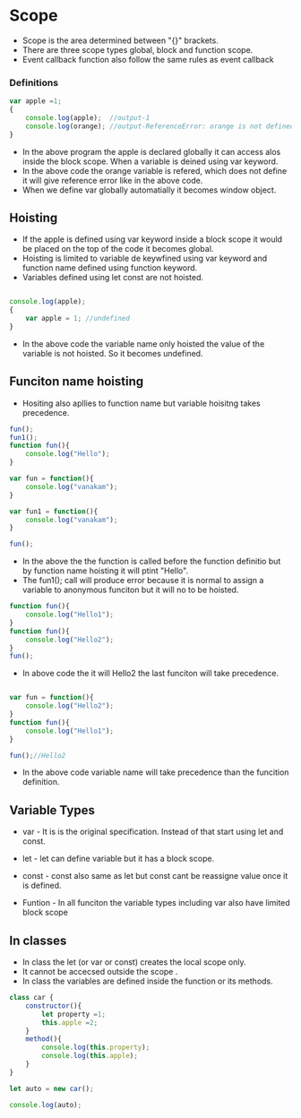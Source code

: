 # Scope #

* Scope is the area determined between "{}" brackets.
* There are three scope types global, block and function scope. 
* Event callback function also follow the same rules as event callback

### Definitions ###
```javascript
var apple =1;
{
    console.log(apple);  //output-1
    console.log(orange); //output-ReferenceError: orange is not defined 
} 
```
* In the above program the apple is declared globally it can access alos inside the block scope. When a variable is deined using var keyword.
* In the above code the orange variable is refered, which does not define it will give reference error like in the above code.
* When we define var globally automatially it becomes window object.

## Hoisting ##

* If the apple is defined using var keyword inside a block scope it would be placed on the top of the code it becomes global.
* Hoisting is limited to variable de keywfined using var keyword and function name defined using function keyword.
* Variables defined using let const are not hoisted.

```javascript

console.log(apple);
{
    var apple = 1; //undefined
}
```
* In the above code the variable name only hoisted the value of the variable is not hoisted. So it becomes undefined.


## Funciton name hoisting ##

* Hositing also apllies to function name but variable hoisitng takes precedence.

```javascript 
fun();
fun1();
function fun(){
    console.log("Hello");
}

var fun = function(){
    console.log("vanakam");
}

var fun1 = function(){
    console.log("vanakam");
}

fun();
```
* In the above the the function is called before the function definitio but by function name hoisting it will ptint "Hello".
* The fun1(); call will produce error because it is normal to assign a variable to anonymous funciton but it will no to be hoisted.


```javascript
function fun(){
    console.log("Hello1");
}
function fun(){
    console.log("Hello2");
}
fun();
```

* In above code the it will Hello2 the last funciton will take precedence.

```javascript

var fun = function(){
    console.log("Hello2");
}
function fun(){
    console.log("Hello1");
}

fun();//Hello2

```
* In the above code variable name will take precedence than the funcition definition.

## Variable Types ##

* var - It is is the original specification. Instead of that start using let and const.
* let - let can define variable but it has a block scope.
* const - const also same as let but const cant be reassigne value once it is defined.

* Funtion - In all funciton the variable types including var also have limited block scope

## In classes ##

* In class the let (or var or const) creates the local scope only.
* It cannot be accecsed outside the scope .
* In class the variables are defined inside the function or its methods.

```javascript
class car {
    constructor(){
        let property =1;
        this.apple =2;
    }
    method(){
        console.log(this.property);
        console.log(this.apple);
    }
}

let auto = new car();

console.log(auto);
```
